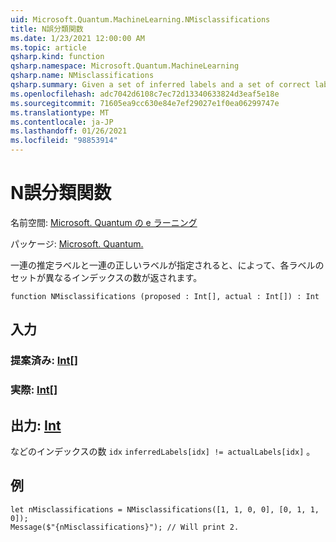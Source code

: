 ```yaml
---
uid: Microsoft.Quantum.MachineLearning.NMisclassifications
title: N誤分類関数
ms.date: 1/23/2021 12:00:00 AM
ms.topic: article
qsharp.kind: function
qsharp.namespace: Microsoft.Quantum.MachineLearning
qsharp.name: NMisclassifications
qsharp.summary: Given a set of inferred labels and a set of correct labels, returns the number of indices at which each set of labels differ.
ms.openlocfilehash: adc7042d6108c7ec72d13340633824d3eaf5e18e
ms.sourcegitcommit: 71605ea9cc630e84e7ef29027e1f0ea06299747e
ms.translationtype: MT
ms.contentlocale: ja-JP
ms.lasthandoff: 01/26/2021
ms.locfileid: "98853914"
---
```

# <a name="nmisclassifications-function"></a>N誤分類関数

名前空間: [Microsoft. Quantum の e ラーニング](xref:Microsoft.Quantum.MachineLearning)

パッケージ: [Microsoft. Quantum.](https://nuget.org/packages/Microsoft.Quantum.MachineLearning)


一連の推定ラベルと一連の正しいラベルが指定されると、によって、各ラベルのセットが異なるインデックスの数が返されます。

```qsharp
function NMisclassifications (proposed : Int[], actual : Int[]) : Int
```


## <a name="input"></a>入力

### <a name="proposed--int"></a>提案済み: [Int](xref:microsoft.quantum.lang-ref.int)[]




### <a name="actual--int"></a>実際: [Int](xref:microsoft.quantum.lang-ref.int)[]





## <a name="output--int"></a>出力: [Int](xref:microsoft.quantum.lang-ref.int)

などのインデックスの数 `idx` `inferredLabels[idx] != actualLabels[idx]` 。

## <a name="example"></a>例

```qsharp
let nMisclassifications = NMisclassifications([1, 1, 0, 0], [0, 1, 1, 0]);
Message($"{nMisclassifications}"); // Will print 2.
```
